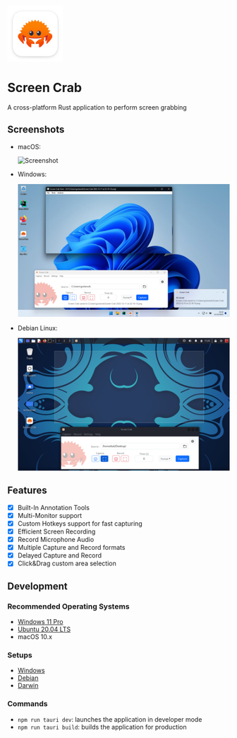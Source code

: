 <img width="25%" src="./src-tauri/icons/Square310x310Logo.png">

# Screen Crab

A cross-platform Rust application to perform screen grabbing 


## Screenshots
- macOS:

    ![Screenshot](./screenshots/ScreenCrab_macOS.png)

- Windows:

    ![Screenshot](./screenshots/ScreenCrab_Windows.png)

- Debian Linux:

    ![Screenshot](./screenshots/ScreenCrab_Linux.png)

## Features

- [x] Built-In Annotation Tools
- [x] Multi-Monitor support
- [x] Custom Hotkeys support for fast capturing
- [x] Efficient Screen Recording
- [x] Record Microphone Audio 
- [x] Multiple Capture and Record formats
- [x] Delayed Capture and Record
- [x] Click&Drag custom area selection

## Development 

### Recommended Operating Systems
- [Windows 11 Pro](https://www.microsoft.com/it-it/software-download/windows11)
- [Ubuntu 20.04 LTS](https://releases.ubuntu.com/focal/)
- macOS 10.x 

### Setups
- [Windows](setup/windows.ps1)
- [Debian](setup/debian.sh)
- [Darwin](setup/darwin.sh)

### Commands

- `npm run tauri dev`: launches the application in developer mode
- `npm run tauri build`: builds the application for production
